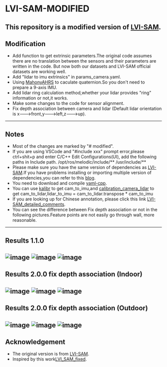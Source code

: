 # LVI-SAM-MODIFIED

This repository is a modified version of [LVI-SAM](https://github.com/TixiaoShan/LVI-SAM).
---

## Modification

- Add function to get extrinsic parameters.The original code assumes there are no translation between the sensors and their parameters are written in the code. But now both our datasets and LVI-SAM official datasets are working well.
- Add "lidar to imu extrinsics" in params_camera.yaml.
- Using [MahonyAHRS](https://github.com/PaulStoffregen/MahonyAHRS) to caculate quaternion.So you don't need to prepare a 9-axis IMU.
- Add lidar ring calculation method,whether your lidar provides "ring" information or not,it works.
- Make some changes to the code for sensor alignment.
- Fix depth association between camera and lidar (Default lidar orientation is x--->front,y--->left,z--->up).
---

## Notes

- Most of the changes are marked by "# modified".
- If you are using VSCode and "#include xxx" prompt error,please ctrl+shit+p and enter C/C++ Edit Configurations(UI), add the following paths in Include path.
  /opt/ros/melodic/include/**
  /usr/include/**
- Please make sure you have the same version of dependencies as [LVI-SAM](https://github.com/TixiaoShan/LVI-SAM).If you have problems installing or importing multiple version of dependencies,you can refer to this [blog](https://blog.csdn.net/DumpDoctorWang/article/details/84587331).
- You need to download and compile [yaml-cpp](https://github.com/jbeder/yaml-cpp).
- You can use [kalibr](https://github.com/ethz-asl/kalibr) to get cam_to_imu,and [calibration_camera_lidar](https://github.com/XidianLemon/calibration_camera_lidar) to  get cam_to_lidar,lidar_to_imu = cam_to_lidar.transpose * cam_to_imu
- If you are looking up for Chinese annotation, please click this link [LVI-SAM_detailed_comments](https://github.com/electech6/LVI-SAM_detailed_comments).
- You can see the difference between Fix depth association or not in the following pictures.Feature points are not easily go through wall, more reasonable.
---

## Results 1.1.0
![image](https://github.com/skyrim835/LVI-SAM-modified/blob/master/images/Screenshot%20from%202022-03-24%2015-59-28.png)
![image](https://github.com/skyrim835/LVI-SAM-modified/blob/master/images/Screenshot%20from%202022-03-24%2016-02-21.png)
![image](https://github.com/skyrim835/LVI-SAM-modified/blob/master/images/Screenshot%20from%202022-03-24%2016-08-34.png)
---

## Results 2.0.0 fix depth association (Indoor)
![image](https://github.com/skyrim835/LVI-SAM-modified/blob/master/images/Screenshot%20from%202022-04-07%2015-53-22.png)
![image](https://github.com/skyrim835/LVI-SAM-modified/blob/master/images/Screenshot%20from%202022-04-07%2015-53-33.png)
![image](https://github.com/skyrim835/LVI-SAM-modified/blob/master/images/Screenshot%20from%202022-04-07%2015-57-36.png)
---

## Results 2.0.0 fix depth association (Outdoor)
![image](https://github.com/skyrim835/LVI-SAM-modified/blob/master/images/04.png)
![image](https://github.com/skyrim835/LVI-SAM-modified/blob/master/images/05.png)
![image](https://github.com/skyrim835/LVI-SAM-modified/blob/master/images/06.png)
---

## Acknowledgement
- The original version is from [LVI-SAM](https://github.com/TixiaoShan/LVI-SAM).
- Inspired by this work[LVI_SAM_fixed](https://github.com/epicjung/LVI_SAM_fixed).
